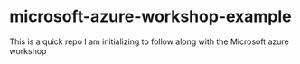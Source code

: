 # microsoft-azure-workshop-example
This is a quick repo I am initializing to follow along with the Microsoft azure workshop
